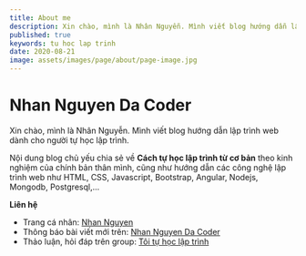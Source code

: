 ```yaml
---
title: About me
description: Xin chào, mình là Nhân Nguyễn. Mình viết blog hướng dẫn lập trình web dành cho người tự học lập trình.
published: true
keywords: tu hoc lap trinh
date: 2020-08-21
image: assets/images/page/about/page-image.jpg
---
```

# Nhan Nguyen Da Coder

Xin chào, mình là Nhân Nguyễn. Mình viết blog hướng dẫn lập trình web dành cho người tự học lập trình.

Nội dung blog chủ yếu chia sẻ về **Cách tự học lập trình từ cơ bản** theo kinh nghiệm của chính bản thân mình, cũng như hướng dẫn các công nghệ lập trình web như HTML, CSS, Javascript, Bootstrap, Angular, Nodejs, Mongodb, Postgresql,...

**Liên hệ**
- Trang cá nhân: [Nhan Nguyen](https://www.facebook.com/nhaancs)
- Thông báo bài viết mới trên: [Nhan Nguyen Da Coder](https://www.facebook.com/NhanNguyenDaCoder)
- Thảo luận, hỏi đáp trên group: [Tôi tự học lập trình](https://www.facebook.com/groups/toituhoclaptrinhgroup)
